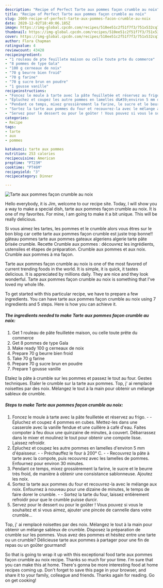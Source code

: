 ```yaml
---
description: "Recipe of Perfect Tarte aux pommes façon crumble au noix"
title: "Recipe of Perfect Tarte aux pommes façon crumble au noix"
slug: 2009-recipe-of-perfect-tarte-aux-pommes-facon-crumble-au-noix
date: 2020-12-02T18:49:06.185Z
image: https://img-global.cpcdn.com/recipes/510ee51c2f51f7f3/751x532cq70/tarte-aux-pommes-facon-crumble-au-noix-photo-principale-de-la-recette.jpg
thumbnail: https://img-global.cpcdn.com/recipes/510ee51c2f51f7f3/751x532cq70/tarte-aux-pommes-facon-crumble-au-noix-photo-principale-de-la-recette.jpg
cover: https://img-global.cpcdn.com/recipes/510ee51c2f51f7f3/751x532cq70/tarte-aux-pommes-facon-crumble-au-noix-photo-principale-de-la-recette.jpg
author: Flora Chapman
ratingvalue: 4
reviewcount: 43428
recipeingredient:
- "1 rouleau de pte feuillete maison ou celle toute prte du commerce"
- "8 pommes de type Gala"
- "100 g cerneaux de noix"
- "70 g beurre bien froid"
- "70 g farine"
- "70 g sucre brun en poudre"
- "1 gousse vanille"
recipeinstructions:
- "Foncez le moule à tarte avec la pâte feuilletée et réservez au frigo.  Épluchez et coupez 4 pommes en cubes. Mettez-les dans une casserole avec la vanille fendue et une cuillère à café d&#39;eau. Faites compoter à feu doux une quinzaine de minutes, à couvert. Débarrassez dans le mixer et moulinez le tout pour obtenir une compote lisse. Laissez refroidir."
- "Épluchez et coupez les autre pommes en lamelles d&#39;environ 5 mm d&#39;épaisseur.   Préchauffez le four à 200° C.  Recouvrez la pâte à tarte avec la compote, puis recouvrez avec les lamelles de pommes. Enfournez pour environ 30 minutes."
- "Pendant ce temps, mixez grossièrement la farine, le sucre et le beurre très froid, de manière à obtenir une consistance sablonneuse. Ajoutez les noix."
- "Sortez la tarte aux pommes du four et recouvrez-la avec le mélange aux noix. Enfournez à nouveau pour une dizaine de minutes, le temps de faire dorer le crumble.  Sortez la tarte du four, laissez entièrement refroidir pour que le crumble puisse durcir."
- "Servez pour le dessert ou pour le goûter ! Vous pouvez si vous le souhaitez et si vous aimez, ajouter une pincée de cannelle dans votre crumble..."
categories:
- Recipe
tags:
- tarte
- aux
- pommes

katakunci: tarte aux pommes 
nutrition: 253 calories
recipecuisine: American
preptime: "PT23M"
cooktime: "PT46M"
recipeyield: "3"
recipecategory: Dinner

---
```



![Tarte aux pommes façon crumble au noix](https://img-global.cpcdn.com/recipes/510ee51c2f51f7f3/751x532cq70/tarte-aux-pommes-facon-crumble-au-noix-photo-principale-de-la-recette.jpg)

Hello everybody, it is Jim, welcome to our recipe site. Today, I will show you a way to make a special dish, tarte aux pommes façon crumble au noix. It is one of my favorites. For mine, I am going to make it a bit unique. This will be really delicious.

Si vous aimez les tartes, les pommes et le crumble alors vous êtres sur le bon blog car cette tarte aux pommes façon crumble est juste trop bonne!! gâteau pommes tarte aux pommes gateaux algeriens algerie tarte pâte brisée crumble. Recette Crumble aux pommes : découvrez les ingrédients, ustensiles et étapes de préparation. Crumble aux pommes et aux noix. Crumble aux pommes à ma façon.

Tarte aux pommes façon crumble au noix is one of the most favored of current trending foods in the world. It is simple, it is quick, it tastes delicious. It is appreciated by millions daily. They are nice and they look wonderful. Tarte aux pommes façon crumble au noix is something that I've loved my whole life.


To get started with this particular recipe, we have to prepare a few ingredients. You can have tarte aux pommes façon crumble au noix using 7 ingredients and 5 steps. Here is how you can achieve it.

<!--inarticleads1-->

##### The ingredients needed to make Tarte aux pommes façon crumble au noix:

1. Get 1 rouleau de pâte feuilletée maison, ou celle toute prête du commerce
1. Get 8 pommes de type Gala
1. Make ready 100 g cerneaux de noix
1. Prepare 70 g beurre bien froid
1. Take 70 g farine
1. Prepare 70 g sucre brun en poudre
1. Prepare 1 gousse vanille


Etalez la pâte à crumble sur les pommes et passez le tout au four. Gestes techniques. Étaler le crumble sur la tarte aux pommes. Top, j&#39; ai remplacé noisettes par des noix. Mélangez le tout à la main pour obtenir un mélange sableux de crumble. 

<!--inarticleads2-->

##### Steps to make Tarte aux pommes façon crumble au noix:

1. Foncez le moule à tarte avec la pâte feuilletée et réservez au frigo. -  - Épluchez et coupez 4 pommes en cubes. Mettez-les dans une casserole avec la vanille fendue et une cuillère à café d&#39;eau. Faites compoter à feu doux une quinzaine de minutes, à couvert. Débarrassez dans le mixer et moulinez le tout pour obtenir une compote lisse. Laissez refroidir.
1. Épluchez et coupez les autre pommes en lamelles d&#39;environ 5 mm d&#39;épaisseur.  -  - Préchauffez le four à 200° C. -  - Recouvrez la pâte à tarte avec la compote, puis recouvrez avec les lamelles de pommes. Enfournez pour environ 30 minutes.
1. Pendant ce temps, mixez grossièrement la farine, le sucre et le beurre très froid, de manière à obtenir une consistance sablonneuse. Ajoutez les noix.
1. Sortez la tarte aux pommes du four et recouvrez-la avec le mélange aux noix. Enfournez à nouveau pour une dizaine de minutes, le temps de faire dorer le crumble. -  - Sortez la tarte du four, laissez entièrement refroidir pour que le crumble puisse durcir.
1. Servez pour le dessert ou pour le goûter ! Vous pouvez si vous le souhaitez et si vous aimez, ajouter une pincée de cannelle dans votre crumble...


Top, j&#39; ai remplacé noisettes par des noix. Mélangez le tout à la main pour obtenir un mélange sableux de crumble. Disposez la préparation de crumble sur les pommes. Vous avez des pommes et hésitez entre une tarte ou un crumble? Délicieuse tarte aux pommes à partager pour une fin de repas ou un goûter gourmand! 

So that is going to wrap it up with this exceptional food tarte aux pommes façon crumble au noix recipe. Thanks so much for your time. I'm sure that you can make this at home. There's gonna be more interesting food at home recipes coming up. Don't forget to save this page in your browser, and share it to your family, colleague and friends. Thanks again for reading. Go on get cooking!
